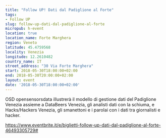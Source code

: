 ```yaml
---
title: "Follow UP! Dati dal Padiglione al Forte"
tags:
- Follow UP
slug: follow-up-dati-dal-padiglione-al-forte
micropub: h-event
location: true
location_name: Forte Marghera
region: Veneto
latitude: 45.4759568
locality: Venezia
longitude: 12.2610482
country_name: IT
street_address: "30 Via Forte Marghera"
start: 2018-05-30T18:00:00+02:00
end: 2018-05-30T20:00:00+02:00
layout: event
date: '2018-05-30T18:00:00+02:00'
---
```

OSD opensensorsdata illustrerà il modello di gestione dati del Padiglione Venezia assieme a DataBeers Venezia, gli analisti dati con la schiuma, e Hacks/Hackers Venezia, gli smanettoni e i parolai con i dati tra giornalisti e hacker.

https://www.eventbrite.it/e/biglietti-follow-up-dati-dal-padiglione-al-forte-46493305729#